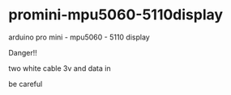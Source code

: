 # promini-mpu5060-5110display
arduino pro mini - mpu5060 - 5110 display


Danger!!

two white cable
3v and data in

be careful
